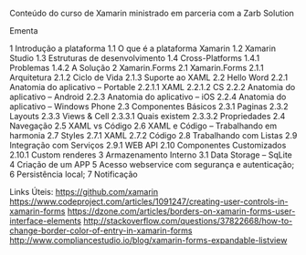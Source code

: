 Conteúdo do curso de Xamarin ministrado em parceria com a Zarb Solution

Ementa

1 Introdução a plataforma 
    1.1 O que é a plataforma Xamarin 
    1.2 Xamarin Studio 
    1.3 Estruturas de desenvolvimento 
    1.4 Cross-Platforms 
        1.4.1 Problemas 
        1.4.2 A Solução 
2 Xamarin.Forms 
    2.1 Xamarin.Forms 
        2.1.1 Arquitetura 
        2.1.2 Ciclo de Vida 
        2.1.3 Suporte ao XAML 
    2.2 Hello Word 
        2.2.1 Anatomia do aplicativo – Portable 
            2.2.1.1 XAML 
            2.2.1.2 CS 
        2.2.2 Anatomia do aplicativo – Android 
        2.2.3 Anatomia do aplicativo – iOS 
        2.2.4 Anatomia do aplicativo – Windows Phone 
    2.3 Componentes Básicos 
        2.3.1 Paginas 
        2.3.2 Layouts 
        2.3.3 Views & Cell 
            2.3.3.1 Quais existem 
            2.3.3.2 Propriedades 
    2.4 Navegação 
    2.5 XAML vs Código 
    2.6 XAML e Código – Trabalhando em harmonia 
    2.7 Styles 
        2.7.1 XAML 
        2.7.2 Código 
    2.8 Trabalhando com Listas 
    2.9 Integração com Serviços 
        2.9.1 WEB API 
    2.10 Componentes Customizados 
        2.10.1 Custom renderes 
3 Armazenamento Interno 
    3.1 Data Storage – SqLite 
4 Criação de um APP 
5 Acesso webservice com segurança e autenticação; 
6 Persistência local; 
7 Notificação

Links Úteis: 
https://github.com/xamarin 
https://www.codeproject.com/articles/1091247/creating-user-controls-in-xamarin-forms 
https://dzone.com/articles/borders-on-xamarin-forms-user-interface-elements 
http://stackoverflow.com/questions/37822668/how-to-change-border-color-of-entry-in-xamarin-forms
http://www.compliancestudio.io/blog/xamarin-forms-expandable-listview
